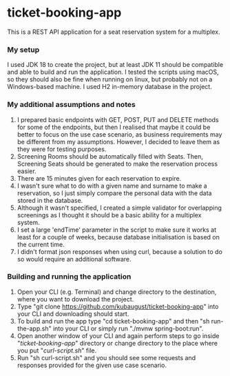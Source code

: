 # ticket-booking-app
This is a REST API application for a seat reservation system for a multiplex.

### My setup
I used JDK 18 to create the project, but at least JDK 11 should be compatible and able to build and run the application.
I tested the scripts using macOS, so they should also be fine when running on linux, but probably not on a Windows-based machine.
I used H2 in-memory database in the project.

### My additional assumptions and notes
1. I prepared basic endpoints with GET, POST, PUT and DELETE methods for some of the endpoints, but then I realised that maybe it could be better to focus on the use case scenario, as business requirements may be different from my assumptions. However, I decided to leave them as they were for testing purposes.
2. Screening Rooms should be automatically filled with Seats. Then, Screening Seats should be generated to make the reservation process easier.
3. There are 15 minutes given for each reservation to expire.
4. I wasn't sure what to do with a given name and surname to make a reservation, so I just simply compare the personal data with the data stored in the database.
5. Although it wasn't specified, I created a simple validator for overlapping screenings as I thought it should be a basic ability for a multiplex system.
6. I set a large 'endTime' parameter in the script to make sure it works at least for a couple of weeks, because database initialisation is based on the current time.
7. I didn't format json responses when using curl, because a solution to do so would require an additional software.

### Building and running the application
1. Open your CLI (e.g. Terminal) and change directory to the destination, where you want to download the project.
2. Type "git clone https://github.com/kubaugust/ticket-booking-app" into your CLI and downloading should start.
3. To build and run the app type "cd ticket-booking-app" and then "sh run-the-app.sh" into your CLI or simply run "./mvnw spring-boot:run".
4. Open another window of your CLI and again perform steps to go inside "*ticket-booking-app*" directory or change directory to the place where you put "*curl-script.sh*" file.
5. Run "sh curl-script.sh" and you should see some requests and responses provided for the given use case scenario.